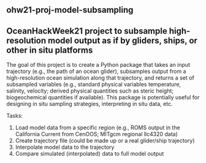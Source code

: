 ## ohw21-proj-model-subsampling
## OceanHackWeek21 project to subsample high-resolution model output as if by gliders, ships, or other in situ platforms

The goal of this project is to create a Python package that takes an input trajectory (e.g., the path of an ocean glider), subsamples output from a high-resolution ocean simulation along that trajectory, and returns a set of subsampled variables (e.g., standard physical variables temperature, salinity, velocity; derived physical quantities such as steric height; biogeochemical quantities if available).  This package is potentially useful for designing in situ sampling strategies, interpreting in situ data, etc. 

Tasks:
1. Load model data from a specific region (e.g., ROMS output in the California Current from CenOOS; MITgcm regional llc4320 data)
2. Create trajectory file (could be made up or a real glider/ship trajectory)
3. Interpolate model data to the trajectory
4. Compare simulated (interpolated) data to full model output


